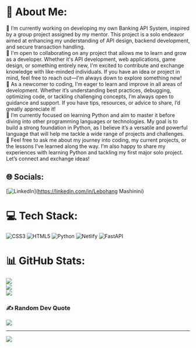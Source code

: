 # 💫 About Me:
🔭 I’m currently working on developing my own Banking API System, inspired by a group project assigned by my mentor. This project is a solo endeavor aimed at enhancing my understanding of API design, backend development, and secure transaction handling.<br>👯 I'm open to collaborating on any project that allows me to learn and grow as a developer. Whether it's API development, web applications, game design, or something entirely new, I'm excited to contribute and exchange knowledge with like-minded individuals. If you have an idea or project in mind, feel free to reach out—I'm always down to explore something new!<br>🤝 As a newcomer to coding, I’m eager to learn and improve in all areas of development. Whether it’s understanding best practices, debugging, optimizing code, or tackling challenging concepts, I’m always open to guidance and support. If you have tips, resources, or advice to share, I’d greatly appreciate it!<br>🌱 I’m currently focused on learning Python and aim to master it before diving into other programming languages or technologies. My goal is to build a strong foundation in Python, as I believe it’s a versatile and powerful language that will help me tackle a wide range of projects and challenges.<br>💬 Feel free to ask me about my journey into coding, my current projects, or the lessons I’ve learned along the way. I’m also happy to share my experiences with learning Python and tackling my first major solo project. Let’s connect and exchange ideas!<br>


## 🌐 Socials:
[![LinkedIn](https://img.shields.io/badge/LinkedIn-%230077B5.svg?logo=linkedin&logoColor=white)](https://linkedin.com/in/Lebohang Mashinini) 

# 💻 Tech Stack:
![CSS3](https://img.shields.io/badge/css3-%231572B6.svg?style=for-the-badge&logo=css3&logoColor=white) ![HTML5](https://img.shields.io/badge/html5-%23E34F26.svg?style=for-the-badge&logo=html5&logoColor=white) ![Python](https://img.shields.io/badge/python-3670A0?style=for-the-badge&logo=python&logoColor=ffdd54) ![Netlify](https://img.shields.io/badge/netlify-%23000000.svg?style=for-the-badge&logo=netlify&logoColor=#00C7B7) ![FastAPI](https://img.shields.io/badge/FastAPI-005571?style=for-the-badge&logo=fastapi)
# 📊 GitHub Stats:
![](https://github-readme-stats.vercel.app/api?username=LebohangMashinini&theme=dark&hide_border=false&include_all_commits=true&count_private=false)<br/>
![](https://github-readme-streak-stats.herokuapp.com/?user=LebohangMashinini&theme=dark&hide_border=false)<br/>
![](https://github-readme-stats.vercel.app/api/top-langs/?username=LebohangMashinini&theme=dark&hide_border=false&include_all_commits=true&count_private=false&layout=compact)

### ✍️ Random Dev Quote
![](https://quotes-github-readme.vercel.app/api?type=horizontal&theme=dark)

---
[![](https://visitcount.itsvg.in/api?id=LebohangMashinini&icon=2&color=6)](https://visitcount.itsvg.in)

<!-- Proudly created with GPRM ( https://gprm.itsvg.in ) -->

<!---
LebohangMashinini/LebohangMashinini is a ✨ special ✨ repository because its `README.md` (this file) appears on your GitHub profile.
You can click the Preview link to take a look at your changes.
--->
